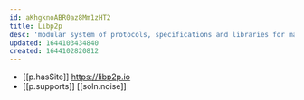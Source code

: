 ```yaml
---
id: aKhgknoABR0az8Mm1zHT2
title: Libp2p
desc: 'modular system of protocols, specifications and libraries for making peer-to-peer apps'
updated: 1644103434840
created: 1644102820812
---
```


- [[p.hasSite]] https://libp2p.io
- [[p.supports]] [[soln.noise]]